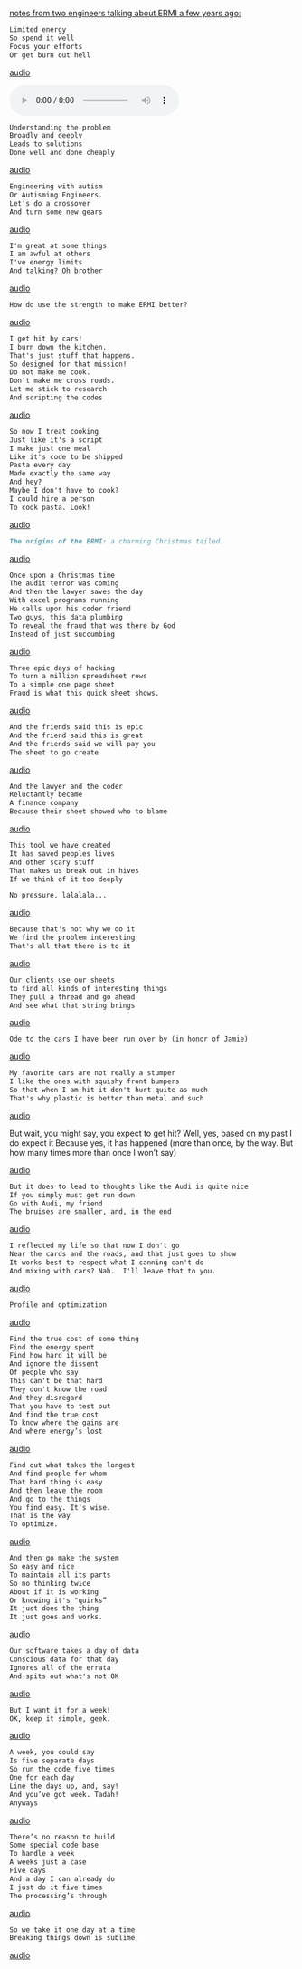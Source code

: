 

[notes from two engineers talking about ERMI a few years ago:](https://youtu.be/2snxcdHQDDg) 
 


```md
Limited energy
So spend it well
Focus your efforts
Or get burn out hell
```

[audio](15_May_2021_09_59_03.m4a)

<audio src=“15_May_2021_09_59_03.m4a” type=“audio/mp4” controls> I’m sorry. You’re browser doesn’t support HTML5 <code>audio</code>. </audio>




```md
Understanding the problem
Broadly and deeply
Leads to solutions
Done well and done cheaply
``` 

[audio](15_May_2021_10_04_10.m4a)

```md
Engineering with autism
Or Autisming Engineers.
Let's do a crossover
And turn some new gears

``` 

[audio](15_May_2021_10_05_49.m4a)



```md
I'm great at some things
I am awful at others
I've energy limits
And talking? Oh brother
``` 

[audio](15_May_2021_10_11_08.m4a)

```md
How do use the strength to make ERMI better?
``` 

[audio](15_May_2021_10_12_12.m4a)

```md
I get hit by cars!
I burn down the kitchen.
That's just stuff that happens.
So designed for that mission!
Do not make me cook.
Don't make me cross roads.
Let me stick to research
And scripting the codes
``` 

[audio](15_May_2021_10_13_16.m4a)

```md
So now I treat cooking
Just like it's a script
I make just one meal
Like it's code to be shipped
Pasta every day
Made exactly the same way
And hey?
Maybe I don't have to cook?
I could hire a person
To cook pasta. Look!

``` 

[audio](15_May_2021_10_15_19.m4a)

```md
The origins of the ERMI: a charming Christmas tailed.
``` 

[audio](15_May_2021_10_17_57.m4a)

```md
Once upon a Christmas time
The audit terror was coming
And then the lawyer saves the day
With excel programs running
He calls upon his coder friend
Two guys, this data plumbing
To reveal the fraud that was there by God
Instead of just succumbing

``` 

[audio](15_May_2021_10_18_48.m4a)

```md
Three epic days of hacking
To turn a million spreadsheet rows
To a simple one page sheet
Fraud is what this quick sheet shows.
``` 

[audio](15_May_2021_10_21_36.m4a)

```md
And the friends said this is epic
And the friend said this is great
And the friends said we will pay you
The sheet to go create

``` 

[audio](15_May_2021_10_30_15.m4a)

```md
And the lawyer and the coder
Reluctantly became
A finance company
Because their sheet showed who to blame

``` 

[audio](15_May_2021_10_31_20.m4a)

```md
This tool we have created
It has saved peoples lives
And other scary stuff
That makes us break out in hives
If we think of it too deeply

No pressure, lalalala...
``` 

[audio](15_May_2021_10_33_01.m4a)

```md
Because that's not why we do it
We find the problem interesting
That's all that there is to it
``` 

[audio](15_May_2021_10_34_15.m4a)

```md
Our clients use our sheets
to find all kinds of interesting things
They pull a thread and go ahead
And see what that string brings

``` 

[audio](15_May_2021_10_35_05.m4a)

```md
Ode to the cars I have been run over by (in honor of Jamie)
``` 

[audio](15_May_2021_10_36_18.m4a)

```md
My favorite cars are not really a stumper
I like the ones with squishy front bumpers
So that when I am hit it don't hurt quite as much
That's why plastic is better than metal and such
``` 

[audio](15_May_2021_10_39_03.m4a)

But wait, you might say, you expect to get hit?
Well, yes, based on my past I do expect it
Because yes, it has happened (more than once, by the way.
But how many times more than once I won't say) 

[audio](15_May_2021_10_40_13.m4a)

```md
But it does to lead to thoughts like the Audi is quite nice
If you simply must get run down
Go with Audi, my friend
The bruises are smaller, and, in the end

``` 

[audio](15_May_2021_10_41_29.m4a)

```md
I reflected my life so that now I don't go
Near the cards and the roads, and that just goes to show
It works best to respect what I canning can't do
And mixing with cars? Nah.  I'll leave that to you.
``` 

[audio](15_May_2021_10_43_26.m4a)

```md
Profile and optimization
``` 

[audio](15_May_2021_11_26_11.m4a)

```md
Find the true cost of some thing
Find the energy spent
Find how hard it will be
And ignore the dissent
Of people who say
This can't be that hard
They don't know the road
And they disregard
That you have to test out
And find the true cost
To know where the gains are
And where energy’s lost
``` 

[audio](15_May_2021_11_26_55.m4a)

```md
Find out what takes the longest
And find people for whom
That hard thing is easy
And then leave the room
And go to the things
You find easy. It's wise.
That is the way
To optimize.
``` 

[audio](15_May_2021_11_29_09.m4a)

```md
And then go make the system
So easy and nice
To maintain all its parts
So no thinking twice
About if it is working
Or knowing it's "quirks”
It just does the thing
It just goes and works.

``` 

[audio](15_May_2021_11_30_43.m4a)

```md
Our software takes a day of data
Conscious data for that day
Ignores all of the errata
And spits out what's not OK

``` 

[audio](15_May_2021_11_32_25.m4a)



```md
But I want it for a week!
OK, keep it simple, geek.
``` 

[audio](15_May_2021_11_41_57.m4a)

```md
A week, you could say
Is five separate days
So run the code five times
One for each day
Line the days up, and, say! 
And you’ve got week. Tadah!
Anyways

``` 

[audio](15_May_2021_11_43_00.m4a)

```md
There’s no reason to build
Some special code base
To handle a week
A weeks just a case
Five days
And a day I can already do
I just do it five times
The processing’s through
``` 

[audio](15_May_2021_11_44_07.m4a)

```md
So we take it one day at a time
Breaking things down is sublime.
``` 

[audio](15_May_2021_11_45_40.m4a)